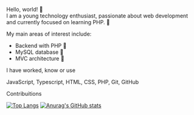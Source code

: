 Hello, world! 👋  
I am a young technology enthusiast, passionate about web development and currently focused on learning PHP. 🚀

My main areas of interest include:

- Backend with PHP 🐘  
- MySQL database 💾  
- MVC architecture 🎯  

I have worked, know or use

JavaScript,  Typescript,  HTML,  CSS,  PHP, Git,  GitHub

Contribuitions

[![Top Langs](https://github-readme-stats.vercel.app/api/top-langs/?username=cerbaro-r&layout=compact)](https://github.com/anuraghazra/github-readme-stats)
[![Anurag's GitHub stats](https://github-readme-stats.vercel.app/api?username=cerbaro-r)](https://github.com/anuraghazra/github-readme-stats)
